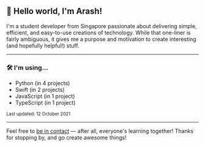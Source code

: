 
## 👋 Hello world, I'm Arash!

I'm a student developer from Singapore passionate about delivering simple, efficient, and easy-to-use creations of technology. While that one-liner is fairly ambiguous, it gives me a purpose and motivation to create interesting (and hopefully helpful!) stuff.

---

### 🛠 I'm using...

- Python (in 4 projects)
- Swift (in 2 projects)
- JavaScript (in 1 project)
- TypeScript (in 1 project)

<sub>Last updated: 12 October 2021</sub>

---

Feel free to <a href="mailto:hello@arashnrim.me" target="_blank" rel="noreferrer">be in contact</a> — after all, everyone's learning together! Thanks for stopping by, and go create awesome things!
